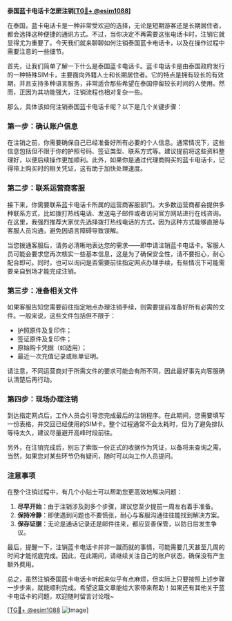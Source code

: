 **泰国蓝卡电话卡怎麽注销[[TG💪+ @esim1088](https://t.me/s/esim1088)]**

在泰国，蓝卡电话卡是一种非常受欢迎的选择，无论是短期游客还是长期居住者，都会选择这种便捷的通讯方式。不过，当你决定不再需要这张电话卡时，注销它就显得尤为重要了。今天我们就来聊聊如何注销泰国蓝卡电话卡，以及在操作过程中需要注意的一些细节。

首先，让我们简单了解一下什么是泰国蓝卡电话卡。蓝卡电话卡是由泰国政府发行的一种特殊SIM卡，主要面向外籍人士和长期居住者。它的特点是拥有较长的有效期，并且支持多种语言服务，非常适合那些希望在泰国停留较长时间的人使用。然而，正因为其功能强大，注销流程也相对复杂一些。

那么，具体该如何注销泰国蓝卡电话卡呢？以下是几个关键步骤：

### 第一步：确认账户信息

在注销之前，你需要确保自己已经准备好所有必要的个人信息。通常情况下，这些信息包括但不限于你的护照号码、签证类型、联系方式等。建议提前将这些资料整理好，以便后续操作更加顺利。此外，如果你是通过代理商购买的蓝卡电话卡，记得带上购买时的相关凭证，这有助于加快处理速度。

### 第二步：联系运营商客服

接下来，你需要联系蓝卡电话卡所属的运营商客服部门。大多数运营商都会提供多种联系方式，比如拨打热线电话、发送电子邮件或者访问官方网站进行在线咨询。在这里，我强烈推荐大家优先选择拨打热线电话的方式，因为这种方式能够直接与客服人员沟通，避免因语言障碍导致误解。

当您拨通客服后，请务必清晰地表达您的需求——即申请注销蓝卡电话卡。客服人员可能会要求您再次核实一些基本信息，这是为了确保安全性，请不要担心，耐心配合即可。同时，也可以询问是否需要前往指定网点办理手续，有些情况下可能需要亲自到场才能完成注销。

### 第三步：准备相关文件

如果客服告知您需要前往指定地点办理注销手续，则需要提前准备好所有必需的文件。一般来说，这些文件包括但不限于：
- 护照原件及复印件；
- 签证原件及复印件；
- 原始购卡凭据（如适用）；
- 最近一次充值记录或账单证明。

请注意，不同运营商对于所需文件的要求可能会有所不同，因此最好事先向客服确认清楚后再行动。

### 第四步：现场办理注销

到达指定网点后，工作人员会引导您完成最后的注销程序。在此期间，您需要填写一份表格，并交回已经使用的SIM卡。整个过程通常不会太耗时，但为了避免排队等待太久，建议尽量避开高峰时段前往。

另外，在注销完成后，别忘了索取一份正式的收据作为凭证，以备将来查询之需。当然，如果您对某些环节仍有疑问，随时可以向工作人员提问。

### 注意事项

在整个注销过程中，有几个小贴士可以帮助您更高效地解决问题：
1. **尽早开始**：由于注销涉及到多个步骤，建议您至少提前一周左右着手准备。
2. **保持冷静**：即使遇到问题也不要慌张，耐心与客服沟通往往能找到解决方案。
3. **保存证据**：无论是通话记录还是邮件往来，都应妥善保管，以防日后发生争议。

最后，提醒一下，注销蓝卡电话卡并非一蹴而就的事情，可能需要几天甚至几周的时间才能彻底完成。因此，在此期间，请继续关注自己的账户状态，确保没有产生额外费用。

总之，虽然注销泰国蓝卡电话卡听起来似乎有点麻烦，但实际上只要按照上述步骤一步步来，就能顺利完成。希望这篇文章能给大家带来帮助！如果还有其他关于蓝卡电话卡的问题，欢迎随时留言讨论哦~

[[TG💪+ @esim1088](https://t.me/s/esim1088) ![Image](https://i.postimg.cc/4NQfJmqS/Snipaste-2025-05-13-00-14-12.png)]